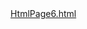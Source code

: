 <head>
    <title>שלום</title>
</head>
<body>
    <a href="HtmlPage6.html">HtmlPage6.html</a>
</body>
